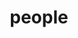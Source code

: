 ---
layout: profiles
permalink: /people/
title: people
description: members of the lab or group
nav: true
nav_order: 6

profiles:
  # if you want to include more than one profile, just replicate the following block
  # and create one content file for each profile inside _pages/
  - align: right
    image: lavsen.jpeg
    content: about_lavsen.md
    image_circular: false # crops the image to make it circular
    more_info: >
      <p>Hock Plaza</p>
      <p>2424 Erwin Road</p>
      <p>Durham, NC, USA</p>
  - align: left
    image: prof_pic.jpg
    content: about_yubraj.md
    image_circular: false # crops the image to make it circular
    more_info: >
      <p>Hock Plaza</p>
      <p>2424 Erwin Road</p>
      <p>Durham, NC, USA</p>
---